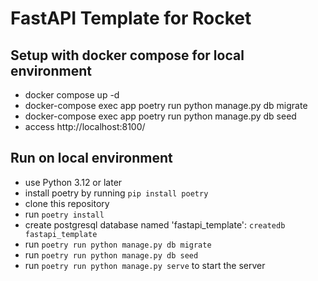# FastAPI Template for Rocket

## Setup with docker compose for local environment

- docker compose up -d
- docker-compose exec app poetry run python manage.py db migrate
- docker-compose exec app poetry run python manage.py db seed
- access http://localhost:8100/


## Run on local environment 
- use Python 3.12 or later
- install poetry by running `pip install poetry`
- clone this repository
- run `poetry install`
- create postgresql database named 'fastapi_template': `createdb fastapi_template`
- run `poetry run python manage.py db migrate`
- run `poetry run python manage.py db seed`
- run `poetry run python manage.py serve` to start the server

